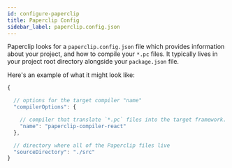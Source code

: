 ```yaml
---
id: configure-paperclip
title: Paperclip Config
sidebar_label: paperclip.config.json
---
```


Paperclip looks for a `paperclip.config.json` file which provides information about your project, and how
to compile your `*.pc` files. It typically lives in your project root directory alongside your `package.json` file.

Here's an example of what it might look like:


```javascript
{

  // options for the target compiler "name"
  "compilerOptions": {

    // compiler that translate `*.pc` files into the target framework. 
    "name": "paperclip-compiler-react"
  },

  // directory where all of the Paperclip files live
  "sourceDirectory": "./src"
}
```